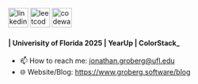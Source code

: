 [<img src='https://img.shields.io/badge/LinkedIn-0077B5?style=for-the-badge&logo=linkedin&logoColor=white' alt='linkedin' height='40'>](https://www.linkedin.com/in/jonathan-groberg/)
[<img src='https://img.shields.io/badge/Leetcode-white?style=for-the-badge&logo=leetcode&logoColor=ffa116' alt='leetcode' height='40'>](https://leetcode.com/u/JonCGroberg/)
[<img src='https://img.shields.io/badge/Codewars-B1361E?style=for-the-badge&logo=codewars&logoColor=white' alt='codewars' height='40'>](https://www.codewars.com/users/JonCGroberg)

####  | Univerisity of Florida 2025 | YearUp | ColorStack_

- 📫 How to reach me: jonathan.groberg@ufl.edu
- 🌐 Website/Blog:  https://www.groberg.software/blog

<!--<div align=start>
  <img height=200  src="https://github-readme-stats.vercel.app/api/top-langs?username=joncgroberg&layout=compact&langs_count=8&theme=dark&hide_border=true" />
  <img height=200 src="https://github-readme-stats.vercel.app/api?username=joncgroberg&rank_icon=percentile&theme=dark&hide_border=true" />
</div>!-->


